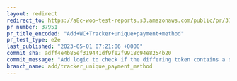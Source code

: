 ```yaml
---
layout: redirect
redirect_to: https://a8c-woo-test-reports.s3.amazonaws.com/public/pr/37951/e2e/index.html
pr_number: 37951
pr_title_encoded: "Add+WC+Tracker+unique+payment+method"
pr_test_type: e2e
last_published: "2023-05-01 07:21:06 +0000"
commit_sha: adff4e4b85ef319441df9fe2f9918c94e8254b20
commit_message: "Add logic to check if the differing token contains a digit"
branch_name: add/tracker_unique_payment_method
---
```

